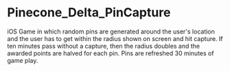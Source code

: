 Pinecone_Delta_PinCapture
=========================
iOS Game in which random pins are 
generated around the user's location
and the user has to get within the radius
shown on screen and hit capture. If ten
minutes pass without a capture, then the
radius doubles and the awarded points
are halved for each pin. Pins are refreshed 
30 minutes of game play.
